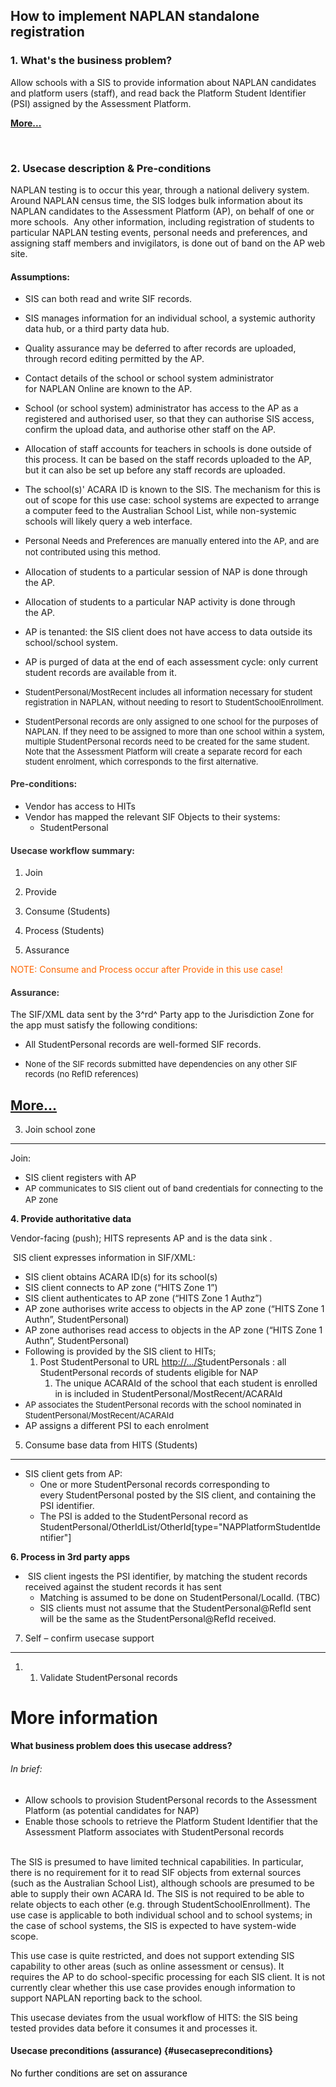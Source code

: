 

## How to implement NAPLAN standalone registration

### 1. What's the business problem?


Allow schools with a SIS to provide information about NAPLAN candidates
and platform users (staff), and read back the Platform Student
Identifier (PSI) assigned by the Assessment Platform.

**[More...](#what-business-problem-does-this-usecase-address)**

 

### 2. Usecase description & Pre-conditions


NAPLAN testing is to occur this year, through a national delivery
system. Around NAPLAN census time, the SIS lodges bulk information about
its NAPLAN candidates to the Assessment Platform (AP), on behalf of one
or more schools.  Any other information, including registration of
students to particular NAPLAN testing events, personal needs and
preferences, and assigning staff members and invigilators, is done out
of band on the AP web site.

#### Assumptions:

-   SIS can both read and write SIF records.
-   SIS manages information for an individual school, a systemic
    authority data hub, or a third party data hub.
-   Quality assurance may be deferred to after records are
    uploaded, through record editing permitted by the
    AP.  
-   Contact details of the school or school system administrator
    for NAPLAN Online are known to the AP.
-   School (or school system) administrator has
    access to the AP as a registered and authorised user, so that they
    can authorise SIS access, confirm the upload data, and authorise
    other staff on the AP.
-   Allocation of staff accounts for teachers in schools is done outside
    of this process. It can be based on the staff records uploaded to
    the AP, but it can also be set up before any staff records
    are uploaded.
-   The school(s)' ACARA ID is known to the SIS. The mechanism for this
    is out of scope for this use case: school systems are expected to
    arrange a computer feed to the Australian School List, while
    non-systemic schools will likely query a web interface.
-   <span data-mce-style="font-size: 10.0pt; line-height: 13.0pt;"
    style="font-size: 10.0pt;line-height: 13.0pt;">Personal Needs and
    Preferences are manually entered into the AP, and are not
    contributed using this method.</span>
-   Allocation of students to a particular session of NAP is done
    through the AP.
-   Allocation of students to a particular NAP activity is
    done through the AP.
-   AP is tenanted: the SIS client does not have access to data outside
    its school/school system.

-   AP is purged of data at the end of each assessment cycle: only
    current student records are available from it. 

-   <span style="font-size: 0.923em;">StudentPersonal/MostRecent
    includes all information necessary for student registration in
    NAPLAN, without needing to resort to StudentSchoolEnrollment.</span>

-   <span style="font-size: 0.923em;">StudentPersonal
    records</span><span style="font-size: 0.923em;"> are only assigned
    to one school for the purposes of NAPLAN. If they need to be
    assigned to more than one school within a system, multiple
    StudentPersonal records need to be created for the same student.
    Note that the Assessment Platform will create a separate record for
    each student enrolment, which corresponds to the
    first alternative.</span>

#### <span data-mce-style="color: #333333;" style="color: rgb(51,51,51);">Pre-conditions:</span>

-   Vendor has access to HITs
-   Vendor has mapped the relevant SIF Objects to their
    systems:</span>
    -   StudentPersonal

#### <span data-mce-style="color: #333333;" style="color: rgb(51,51,51);">Usecase workflow summary:</span>

1.  Join

2.  <span>Provide</span>

3.  Consume (Students)

4.  Process (Students)

5.  Assurance

<span data-mce-style="color: #ff6600;"
style="color: rgb(255,102,0);">NOTE: Consume and Process occur after
Provide in this use case!</span>

#### <span data-mce-style="color: #333333;" style="color: rgb(51,51,51);">Assurance:</span>

The SIF/XML data sent by the 3^rd^ Party app to the Jurisdiction Zone
for the app must satisfy the following conditions:

-   <span>All StudentPersonal records are well-formed
    SIF records.</span>

-   <span style="font-size: 0.923em;">None of the SIF records submitted
    have dependencies on any other SIF records (no
    RefID references)</span>

<span>[More...](#usecasepreconditions)</span>
---------------------------------------------

3. Join school zone
-------------------

Join:

-   SIS client registers with AP
-   <span data-mce-style="font-size: 10.0pt; line-height: 13.0pt;"
    style="font-size: 10.0pt;line-height: 13.0pt;">AP communicates to
    SIS client out of band credentials for connecting to the AP
    zone </span>

**4. Provide authoritative data**

Vendor-facing (push); HITS represents AP and is the data sink .

<span> </span><span>SIS client expresses information in SIF/XML:</span>

-   SIS client obtains ACARA ID(s) for its school(s)
-   SIS client connects to AP zone (“HITS Zone 1”) 
-   SIS client authenticates to AP zone (“HITS Zone 1 Authz”)
-   AP zone authorises write access to objects in the AP zone (“HITS
    Zone 1 Authn”, StudentPersonal)
-   AP zone authorises read access to objects in the AP zone (“HITS Zone
    1 Authn”, StudentPersonal) 
-   <span>Following is provided by the SIS client</span><span> to HITs;
    </span>
    1.  Post StudentPersonal to URL [http://.../S]()tudentPersonals :
        all StudentPersonal records of students eligible for NAP
        1.  The unique ACARAId of the school that each student is
            enrolled in is included in
            StudentPersonal/MostRecent/ACARAId
-   <span style="font-size: 0.923em;">AP associates the StudentPersonal
    records with the school nominated in </span><span
    style="font-size: 0.923em;">StudentPersonal/MostRecent/ACARAId</span>
-   AP assigns a different PSI to each enrolment

5. Consume base data from HITS (Students)
-----------------------------------------

-   SIS client gets from AP:
    -   One or more StudentPersonal records corresponding to
        every StudentPersonal posted by the SIS client, and containing
        the PSI identifier. 
    -   The PSI is added to the StudentPersonal record as
        StudentPersonal/OtherIdList/OtherId\[type="NAPPlatformStudentIdentifier"\]

**6. Process in 3rd party apps**

-    SIS client ingests the PSI identifier, by matching the student
    records received against the student records it has sent
    -   Matching is assumed to be done on StudentPersonal/LocalId. (TBC)
    -   SIS clients must not assume that the StudentPersonal@RefId sent
        will be the same as the StudentPersonal@RefId received.

7. Self – confirm usecase support
---------------------------------

1.  1.  Validate StudentPersonal records

More information
================

#### What business problem does this usecase address?

###### In brief:

-   Allow schools to provision StudentPersonal records to the Assessment
    Platform (as potential candidates for NAP)
-   Enable those schools to retrieve the Platform Student Identifier
    that the Assessment Platform associates with StudentPersonal
    records\
     

The SIS is presumed to have limited technical capabilities. In
particular, there is no requirement for it to read SIF objects from
external sources (such as the Australian School List), although schools
are presumed to be able to supply their own ACARA Id. The SIS is not
required to be able to relate objects to each other (e.g. through
StudentSchoolEnrollment). The use case is applicable to both individual
school and to school systems; in the case of school systems, the SIS is
expected to have system-wide scope. 

This use case is quite restricted, and does not support extending SIS
capability to other areas (such as online assessment or census). It
requires the AP to do school-specific processing for each SIS client. It
is not currently clear whether this use case provides enough information
to support NAPLAN reporting back to the school. 

This usecase deviates from the usual workflow of HITS: the SIS being
tested provides data before it consumes it and processes it.

#### Usecase preconditions (assurance) {#usecasepreconditions}

<span data-mce-style="color: #000000;" style="color: rgb(0,0,0);">No
further conditions are set on assurance</span>
